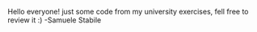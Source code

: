 Hello everyone! just some code from my university exercises, fell free to review it :)
-Samuele Stabile
